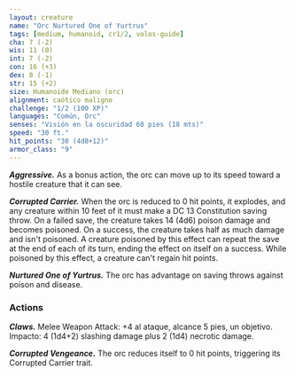 ```yaml
---
layout: creature
name: "Orc Nurtured One of Yurtrus"
tags: [medium, humanoid, cr1/2, volos-guide]
cha: 7 (-2)
wis: 11 (0)
int: 7 (-2)
con: 16 (+3)
dex: 8 (-1)
str: 15 (+2)
size: Humanoide Mediano (orc)
alignment: caótico maligno
challenge: "1/2 (100 XP)"
languages: "Común, Orc"
senses: "Visión en la oscuridad 60 pies (18 mts)"
speed: "30 ft."
hit_points: "30 (4d8+12)"
armor_class: "9"
---
```


***Aggressive.*** As a bonus action, the orc can move up to its speed toward a hostile creature that it can see.

***Corrupted Carrier.*** When the orc is reduced to 0 hit points, it explodes, and any creature within 10 feet of it must make a DC 13 Constitution saving throw. On a failed save, the creature takes 14 (4d6) poison damage and becomes poisoned. On a success, the creature takes half as much damage and isn't poisoned. A creature poisoned by this effect can repeat the save at the end of each of its turn, ending the effect on itself on a success. While poisoned by this effect, a creature can't regain hit points.

***Nurtured One of Yurtrus.*** The orc has advantage on saving throws against poison and disease.

### Actions

***Claws.*** Melee Weapon Attack: +4 al ataque, alcance 5 pies, un objetivo. Impacto: 4 (1d4+2) slashing damage plus 2 (1d4) necrotic damage.

***Corrupted Vengeance.*** The orc reduces itself to 0 hit points, triggering its Corrupted Carrier trait.
